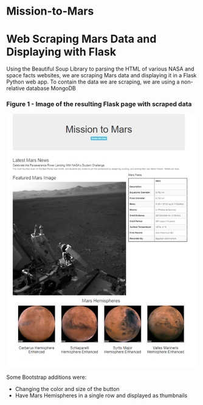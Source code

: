 # Mission-to-Mars
# Web Scraping Mars Data and Displaying with Flask

Using the Beautiful Soup Library to parsing the HTML of various NASA and space facts websites, we are scraping Mars data and displaying it in a Flask Python web app. To contain the data we are scraping, we are using a non-relative database MongoDB

### Figure 1 - Image of the resulting Flask page with scraped data
<img src="Resources/fig1.png"></img>

Some Bootstrap additions were:

- Changing the color and size of the button
- Have Mars Hemispheres in a single row and displayed as thumbnails
